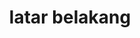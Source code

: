 ---
date:  ""
draft: false
title: "latar belakang"
short: "latar belakang"
thumb:
    image: "cover.jpg"
    anima: ""
    video: ""
layout: ""
weight: 14
lister: 3
format:
    media: "article"
    model: ""
    datum:
        data: ""
require:
    - prop: ""
      name: ""
      icon: ""
      desc: ""
metadata:
    index: false
    thumb: "cover.jpg"
    group: []
    author: ["null"]
description: "Implementasi warna latar belakang dalam membentuk identitas visual dan meningkatkan kenyamanan."
---